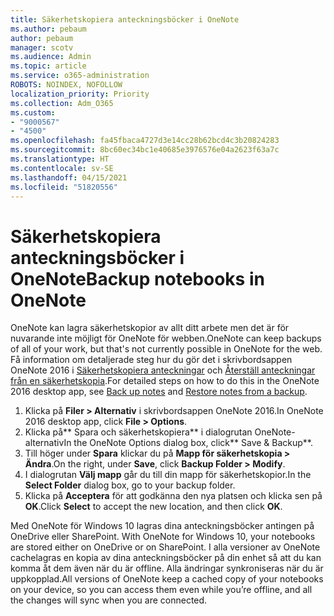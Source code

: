 ```yaml
---
title: Säkerhetskopiera anteckningsböcker i OneNote
ms.author: pebaum
author: pebaum
manager: scotv
ms.audience: Admin
ms.topic: article
ms.service: o365-administration
ROBOTS: NOINDEX, NOFOLLOW
localization_priority: Priority
ms.collection: Adm_O365
ms.custom:
- "9000567"
- "4500"
ms.openlocfilehash: fa45fbaca4727d3e14cc28b62bcd4c3b20824283
ms.sourcegitcommit: 8bc60ec34bc1e40685e3976576e04a2623f63a7c
ms.translationtype: HT
ms.contentlocale: sv-SE
ms.lasthandoff: 04/15/2021
ms.locfileid: "51820556"
---
```

# <a name="backup-notebooks-in-onenote"></a><span data-ttu-id="6cdb9-102">Säkerhetskopiera anteckningsböcker i OneNote</span><span class="sxs-lookup"><span data-stu-id="6cdb9-102">Backup notebooks in OneNote</span></span>

<span data-ttu-id="6cdb9-103">OneNote kan lagra säkerhetskopior av allt ditt arbete men det är för nuvarande inte möjligt för OneNote för webben.</span><span class="sxs-lookup"><span data-stu-id="6cdb9-103">OneNote can keep backups of all of your work, but that's not currently possible in OneNote for the web.</span></span> <span data-ttu-id="6cdb9-104">Få information om detaljerade steg hur du gör det i skrivbordsappen OneNote 2016 i [Säkerhetskopiera anteckningar](https://support.office.com/article/back-up-notes-f58b34b0-611d-435e-87fa-7942a1767af4#id0eaabaaa=2016,_2013,_2010) och [Återställ anteckningar från en säkerhetskopia](https://support.microsoft.com/office/5daf9cb0-6769-4998-a5de-f044fdd0d831).</span><span class="sxs-lookup"><span data-stu-id="6cdb9-104">For detailed steps on how to do this in the OneNote 2016 desktop app, see [Back up notes](https://support.office.com/article/back-up-notes-f58b34b0-611d-435e-87fa-7942a1767af4#id0eaabaaa=2016,_2013,_2010) and [Restore notes from a backup](https://support.microsoft.com/office/5daf9cb0-6769-4998-a5de-f044fdd0d831).</span></span>

1. <span data-ttu-id="6cdb9-105">Klicka på **Filer > Alternativ** i skrivbordsappen OneNote 2016.</span><span class="sxs-lookup"><span data-stu-id="6cdb9-105">In OneNote 2016 desktop app, click **File > Options**.</span></span>
2. <span data-ttu-id="6cdb9-106">Klicka på\*\* Spara och säkerhetskopiera\*\* i dialogrutan OneNote-alternativ</span><span class="sxs-lookup"><span data-stu-id="6cdb9-106">In the OneNote Options dialog box, click\*\* Save & Backup\*\*.</span></span>
3. <span data-ttu-id="6cdb9-107">Till höger under **Spara** klickar du på **Mapp för säkerhetskopia > Ändra**.</span><span class="sxs-lookup"><span data-stu-id="6cdb9-107">On the right, under **Save**, click **Backup Folder > Modify**.</span></span>
4. <span data-ttu-id="6cdb9-108">I dialogrutan **Välj mapp** går du till din mapp för säkerhetskopior.</span><span class="sxs-lookup"><span data-stu-id="6cdb9-108">In the **Select Folder** dialog box, go to your backup folder.</span></span>
5. <span data-ttu-id="6cdb9-109">Klicka på **Acceptera** för att godkänna den nya platsen och klicka sen på **OK**.</span><span class="sxs-lookup"><span data-stu-id="6cdb9-109">Click **Select** to accept the new location, and then click **OK**.</span></span>

<span data-ttu-id="6cdb9-110">Med OneNote för Windows 10 lagras dina anteckningsböcker antingen på OneDrive eller SharePoint. </span><span class="sxs-lookup"><span data-stu-id="6cdb9-110">With OneNote for Windows 10, your notebooks are stored either on OneDrive or on SharePoint.</span></span> <span data-ttu-id="6cdb9-111">I alla versioner av OneNote cachelagras en kopia av dina anteckningsböcker på din enhet så att du kan komma åt dem även när du är offline. Alla ändringar synkroniseras när du är uppkopplad.</span><span class="sxs-lookup"><span data-stu-id="6cdb9-111">All versions of OneNote keep a cached copy of your notebooks on your device, so you can access them even while you’re offline, and all the changes will sync when you are connected.</span></span>
